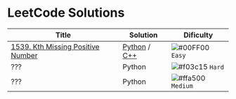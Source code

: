 # LeetCode Solutions

| Title  | Solution | Dificulty |
| ------------- | ------------- | ------------- |
| [1539. Kth Missing Positive Number](https://leetcode.com/problems/kth-missing-positive-number/description/)  | [Python](https://github.com/Dieg0Maciel/LeetCode/blob/main/Solutions/Python/Easy/1539.py) / [C++](https://github.com/Dieg0Maciel/LeetCode/blob/main/Solutions/C%2B%2B/Easy/1539.cpp)  | ![#00FF00](https://via.placeholder.com/15/00FF00/000000?text=+) `Easy`  |
| ???  | Python  | ![#f03c15](https://via.placeholder.com/15/f03c15/000000?text=+) `Hard`  |
| ???  | Python  | ![#ffa500](https://via.placeholder.com/15/ffa500/000000?text=+) `Medium`  |
